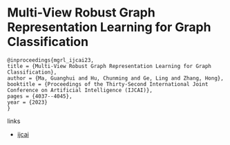 # Multi-View Robust Graph Representation Learning for Graph Classification

```
@inproceedings{mgrl_ijcai23,
title = {Multi-View Robust Graph Representation Learning for Graph Classification},
author = {Ma, Guanghui and Hu, Chunming and Ge, Ling and Zhang, Hong},
booktitle = {Proceedings of the Thirty-Second International Joint Conference on Artificial Intelligence (IJCAI)},
pages = {4037--4045},
year = {2023}
}
```

links
- [ijcai](https://www.ijcai.org/proceedings/2023/449)
